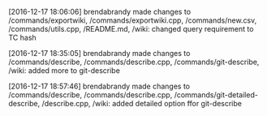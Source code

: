 
[2016-12-17 18:06:06] brendabrandy made changes to /commands/exportwiki, /commands/exportwiki.cpp, /commands/new.csv, /commands/utils.cpp, /README.md, /wiki: changed query requirement to TC hash




[2016-12-17 18:35:05] brendabrandy made changes to /commands/describe, /commands/describe.cpp, /commands/git-describe, /wiki: added more to git-describe


[2016-12-17 18:57:46] brendabrandy made changes to /commands/describe, /commands/describe.cpp, /commands/git-detailed-describe, /describe.cpp, /wiki: added detailed option ffor git-describe


